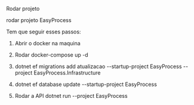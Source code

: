 Rodar projeto

rodar projeto EasyProcess
 
Tem que seguir esses passos:
 
 
01. Abrir o docker na maquina
 
02. Rodar  docker-compose up -d
 
00. dotnet ef migrations add atualizacao --startup-project EasyProcess --project EasyProcess.Infrastructure
 
01. dotnet ef database update --startup-project EasyProcess
 
04. Rodar a API dotnet run --project EasyProcess
